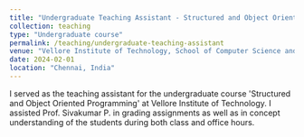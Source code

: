 ```yaml
---
title: "Undergraduate Teaching Assistant - Structured and Object Oriented Programming"
collection: teaching
type: "Undergraduate course"
permalink: /teaching/undergraduate-teaching-assistant
venue: "Vellore Institute of Technology, School of Computer Science and Engineering"
date: 2024-02-01
location: "Chennai, India"
---
```


I served as the teaching assistant for the undergraduate course 'Structured and Object Oriented Programming' at Vellore Institute of Technology. I  assisted Prof. Sivakumar P. in grading assignments as well as in concept understanding of the students during both class and office hours.
